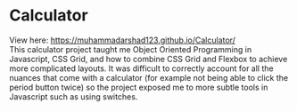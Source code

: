 # Calculator
View here: https://muhammadarshad123.github.io/Calculator/  
This calculator project taught me Object Oriented Programming in Javascript, CSS Grid, and how to combine CSS Grid and Flexbox to achieve more complicated layouts. It was difficult to correctly account for all the nuances that come with a calculator (for example not being able to click the period button twice) so the project exposed me to more subtle tools in Javascript such as using switches.
